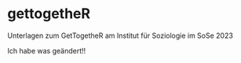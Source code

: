 # gettogetheR
Unterlagen zum GetTogetheR am Institut für Soziologie im SoSe 2023


Ich habe was geändert!!